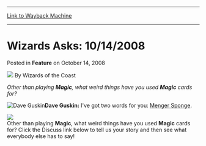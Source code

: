
---
[Link to Wayback Machine](https://web.archive.org/web/20220125112641/https://magic.wizards.com/en/articles/archive/feature/wizards-asks-10142008-2008-10-14)

[_metadata_:wayback_url]:- "https://magic.wizards.com/en/articles/archive/feature/wizards-asks-10142008-2008-10-14"
[_metadata_:wayback_raw_url]:- "https://web.archive.org/web/20220125112641id_/https://magic.wizards.com/en/articles/archive/feature/wizards-asks-10142008-2008-10-14"
[_metadata_:wayback_capture_timestamp]:- "2022-01-25 11:26:41+00:00"
[_metadata_:publish_date]:- "2008-10-14"
[_metadata_:description]:- "Other than playing Magic, what weird things have you used Magic cards for?Dave Guskin: I've got two words for you: Menger Sponge.Other than playing Magic, what weird things have you used Magic cards for? Click the Discuss link below to tell us your story and then see what everybody else has to say!"
[_metadata_:generator]:- "Drupal 7 (http://drupal.org)"
---


Wizards Asks: 10/14/2008
========================



 Posted in **Feature**
 on October 14, 2008 






![](https://media.magic.wizards.com/styles/auth_small/public/images/person/wizards_author.jpg)
By Wizards of the Coast











*Other than playing **Magic**, what weird things have you used **Magic** cards for?*

![Dave Guskin](https://media.magic.wizards.com/image_legacy_migration/magic/images/mtgcom/authorpics/authorpic_daveguskin.jpg)**Dave Guskin:** I've got two words for you: [Menger Sponge](http://archive.wizards.com/Magic/Magazine/Article.aspx?x=mtgcom/arcana/1569).

  
![](https://media.magic.wizards.com/image_legacy_migration/magic/images/mtgcom/arcana1000/1569_cube3.jpg)  
Other than playing **Magic**, what weird things have you used **Magic** cards for? Click the Discuss link below to tell us your story and then see what everybody else has to say!








